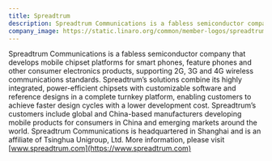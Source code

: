 ```yaml
---
title: Spreadtrum
description: Spreadtrum Communications is a fabless semiconductor company that develops mobile chipset platforms for smart phones.
company_image: https://static.linaro.org/common/member-logos/spreadtrum.jpg
---
```

Spreadtrum Communications is a fabless semiconductor company that develops mobile chipset platforms for smart phones, feature phones and other consumer electronics products, supporting 2G, 3G and 4G wireless communications standards. Spreadtrum’s solutions combine its highly integrated, power-efficient chipsets with customizable software and reference designs in a complete turnkey platform, enabling customers to achieve faster design cycles with a lower development cost. Spreadtrum’s customers include global and China-based manufacturers developing mobile products for consumers in China and emerging markets around the world. Spreadtrum Communications is headquartered in Shanghai and is an affiliate of Tsinghua Unigroup, Ltd. More information, please visit [www.spreadtrum.com](https://www.spreadtrum.com)
